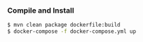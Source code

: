### Compile and Install 

```bash
$ mvn clean package dockerfile:build
$ docker-compose -f docker-compose.yml up
```